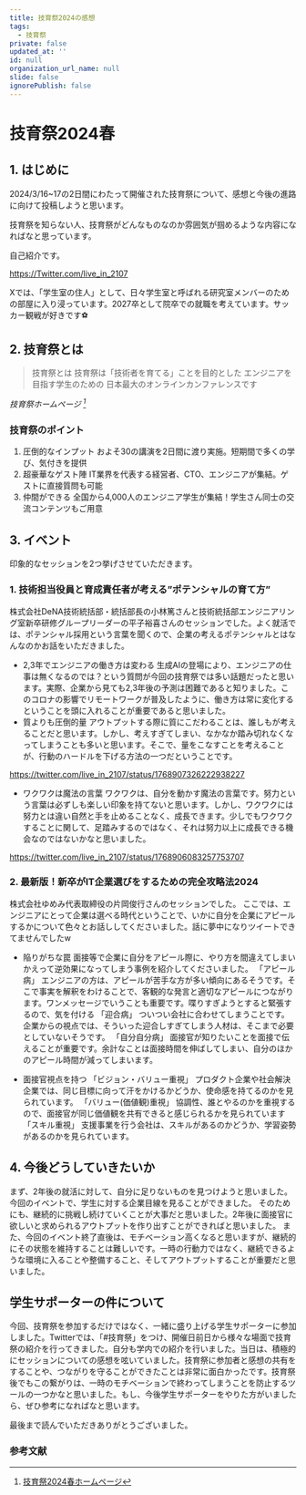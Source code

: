 ```yaml
---
title: 技育祭2024の感想
tags:
  - 技育祭
private: false
updated_at: ''
id: null
organization_url_name: null
slide: false
ignorePublish: false
---
```


# 技育祭2024春
## 1. はじめに
2024/3/16~17の2日間にわたって開催された技育祭について、感想と今後の進路に向けて投稿しようと思います。

技育祭を知らない人、技育祭がどんなものなのか雰囲気が掴めるような内容になればなと思っています。

自己紹介です。

https://Twitter.com/live_in_2107

Xでは、「学生室の住人」として、日々学生室と呼ばれる研究室メンバーのための部屋に入り浸っています。2027卒として院卒での就職を考えています。サッカー観戦が好きです⚽️

## 2. 技育祭とは
>技育祭とは
  技育祭は「技術者を育てる」ことを目的とした
  エンジニアを目指す学生のための
  日本最大のオンラインカンファレンスです

*技育祭ホームページ [^1]*  

### 技育祭のポイント
1. 圧倒的なインプット
  およそ30の講演を2日間に渡り実施。短期間で多くの学び、気付きを提供
2. 超豪華なゲスト陣
  IT業界を代表する経営者、CTO、エンジニアが集結。ゲストに直接質問も可能
3. 仲間ができる
  全国から4,000人のエンジニア学生が集結！学生さん同士の交流コンテンツもご用意


## 3. イベント
  印象的なセッションを2つ挙げさせていただきます。

### 1. 技術担当役員と育成責任者が考える”ポテンシャルの育て方”
株式会社DeNA技術統括部・統括部長の小林篤さんと技術統括部エンジニアリング室新卒研修グループリーダーの平子裕喜さんのセッションでした。よく就活では、ポテンシャル採用という言葉を聞くので、企業の考えるポテンシャルとはなんなのかお話をいただきました。
- 2,3年でエンジニアの働き方は変わる
  生成AIの登場により、エンジニアの仕事は無くなるのでは？という質問が今回の技育祭では多い話題だったと思います。実際、企業から見ても2,3年後の予測は困難であると知りました。このコロナの影響でリモートワークが普及したように、働き方は常に変化するということを頭に入れることが重要であると思いました。
- 質よりも圧倒的量
  アウトプットする際に質にこだわることは、誰しもが考えることだと思います。しかし、考えすぎてしまい、なかなか踏み切れなくなってしまうことも多いと思います。そこで、量をこなすことを考えることが、行動のハードルを下げる方法の一つだということです。

https://twitter.com/live_in_2107/status/1768907326222938227

- ワクワクは魔法の言葉
  ワクワクは、自分を動かす魔法の言葉です。努力という言葉は必ずしも楽しい印象を持てないと思います。しかし、ワクワクには努力とは違い自然と手を止めることなく、成長できます。少しでもワクワクすることに関して、足踏みするのではなく、それは努力以上に成長できる機会なのではないかなと思いました。

https://twitter.com/live_in_2107/status/1768906083257753707


### 2. 最新版！新卒がIT企業選びをするための完全攻略法2024
株式会社ゆめみ代表取締役の片岡俊行さんのセッションでした。
ここでは、エンジニアにとって企業は選べる時代ということで、いかに自分を企業にアピールするかについて色々とお話ししてくださいました。話に夢中になりツイートできてませんでしたw
- 陥りがちな罠
  面接等で企業に自分をアピール際に、やり方を間違えてしまいかえって逆効果になってしまう事例を紹介してくださいました。
  「アピール病」
    エンジニアの方は、アピールが苦手な方が多い傾向にあるそうです。そこで事実を解釈をわけることで、客観的な発言と適切なアピールにつながります。ワンメッセージでいうことも重要です。喋りすぎようとすると緊張するので、気を付ける
  「迎合病」
    ついつい会社に合わせてしまうことです。企業からの視点では、そういった迎合しすぎてしまう人材は、そこまで必要としていないそうです。
  「自分自分病」
    面接官が知りたいことを面接で伝えることが重要です。余計なことは面接時間を伸ばしてしまい、自分のほかのアピール時間が減ってしまいます。

- 面接官視点を持つ
  「ビジョン・バリュー重視」
    プロダクト企業や社会解決企業では、同じ目標に向って汗をかけるかどうか、使命感を持てるのかを見られています。
  「バリュー(価値観)重視」
    協調性、誰とやるのかを重視するので、面接官が同じ価値観を共有できると感じられるかを見られています
  「スキル重視」
    支援事業を行う会社は、スキルがあるのかどうか、学習姿勢があるのかを見られています。

## 4. 今後どうしていきたいか
まず、2年後の就活に対して、自分に足りないものを見つけようと思いました。
今回のイベントで、学生に対する企業目線を見ることができました。
そのためにも、継続的に挑戦し続けていくことが大事だと思いました。2年後に面接官に欲しいと求められるアウトプットを作り出すことができればと思いました。
また、今回のイベント終了直後は、モチベーション高くなると思いますが、継続的にその状態を維持することは難しいです。一時の行動力ではなく、継続できるような環境に入ることや整備すること、そしてアウトプットすることが重要だと思いました。

## 学生サポーターの件について
今回、技育祭を参加するだけではなく、一緒に盛り上げる学生サポーターに参加しました。Twitterでは、「#技育祭」をつけ、開催日前日から様々な場面で技育祭の紹介を行ってきました。自分も学内での紹介を行いました。当日は、積極的にセッションについての感想を呟いていました。技育祭に参加者と感想の共有をすることや、つながりを守ることができたことは非常に面白かったです。技育祭後でもこの繋がりは、一時のモチベーションで終わってしまうことを防止するツールの一つかなと思いました。もし、今後学生サポーターをやりた方がいましたら、ぜひ参考になればなと思います。

最後まで読んでいただきありがとうございました。

### 参考文献
[^1]: [技育祭2024春ホームページ](https://talent.supporterz.jp/geeksai/2023spring/)

